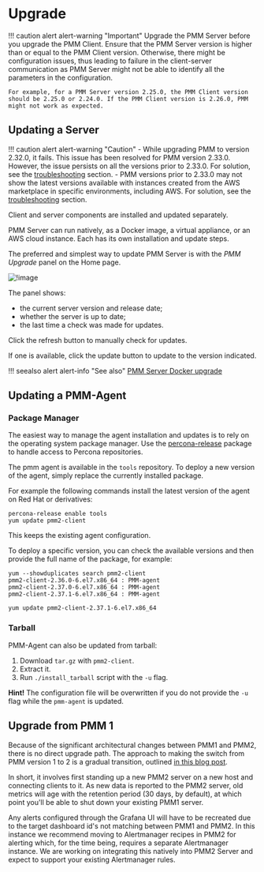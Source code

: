 # Upgrade

!!! caution alert alert-warning "Important"
    Upgrade the PMM Server before you upgrade the PMM Client.
    Ensure that the PMM Server version is higher than or equal to the PMM Client version. Otherwise, there might be configuration issues, thus leading to failure in the client-server communication as PMM Server might not be able to identify all the parameters in the configuration.

    For example, for a PMM Server version 2.25.0, the PMM Client version should be 2.25.0 or 2.24.0. If the PMM Client version is 2.26.0, PMM might not work as expected.


## Updating a Server

!!! caution alert alert-warning "Caution"
    - While upgrading PMM to version 2.32.0, it fails. This issue has been resolved for PMM version 2.33.0. However, the issue persists on all the versions prior to 2.33.0. For solution, see the [troubleshooting](../how-to/troubleshoot.md#pmm-server-fails-while-upgrading) section.
    - PMM versions prior to 2.33.0 may not show the latest versions available with instances created from the AWS marketplace in specific environments, including AWS. For solution, see the [troubleshooting](../how-to/troubleshoot.md#pmm-server-not-showing-latest-versions-available-with-the-instances-created-from-aws) section.


Client and server components are installed and updated separately.

PMM Server can run natively, as a Docker image, a virtual appliance, or an AWS cloud instance. Each has its own installation and update steps.

The preferred and simplest way to update PMM Server is with the *PMM Upgrade* panel on the Home page.

![!image](../_images/PMM_Home_Dashboard_Panels_Upgrade.jpg)

The panel shows:

- the current server version and release date;
- whether the server is up to date;
- the last time a check was made for updates.

Click the refresh button to manually check for updates.

If one is available, click the update button to update to the version indicated.

!!! seealso alert alert-info "See also"
    [PMM Server Docker upgrade](../setting-up/server/docker.md#upgrade)

## Updating a PMM-Agent

### Package Manager

The easiest way to manage the agent installation and updates is to rely on the operating system package manager. Use the [percona-release](https://docs.percona.com/percona-software-repositories/installing.html) package to handle access to Percona repositories.

The pmm agent is available in the `tools` repository. To deploy a new version of the agent, simply replace the currently installed package. 

For example the following commands install the latest version of the agent on Red Hat or derivatives:
```
percona-release enable tools
yum update pmm2-client
```
This keeps the existing agent configuration.

To deploy a specific version, you can check the available versions and then provide the full name of the package, for example:
```
yum --showduplicates search pmm2-client
pmm2-client-2.36.0-6.el7.x86_64 : PMM-agent
pmm2-client-2.37.0-6.el7.x86_64 : PMM-agent
pmm2-client-2.37.1-6.el7.x86_64 : PMM-agent

yum update pmm2-client-2.37.1-6.el7.x86_64
```

### Tarball

PMM-Agent can also be updated from tarball:

 1. Download `tar.gz` with `pmm2-client`.
 2. Extract it.
 3. Run `./install_tarball` script with the `-u` flag.

**Hint!** The configuration file will be overwritten if you do not provide the `-u` flag while the `pmm-agent` is updated.

## Upgrade from PMM 1

Because of the significant architectural changes between PMM1 and PMM2, there is no direct upgrade path. The approach to making the switch from PMM version 1 to 2 is a gradual transition, outlined [in this blog post](https://www.percona.com/blog/2019/11/27/running-pmm1-and-pmm2-clients-on-the-same-host/).

In short, it involves first standing up a new PMM2 server on a new host and connecting clients to it. As new data is reported to the PMM2 server, old metrics will age with the retention period (30 days, by default), at which point you'll be able to shut down your existing PMM1 server.

Any alerts configured through the Grafana UI will have to be recreated due to the target dashboard id's not matching between PMM1 and PMM2.  In this instance we recommend moving to Alertmanager recipes in PMM2 for alerting which, for the time being, requires a separate Alertmanager instance. We are working on integrating this natively into PMM2 Server and expect to support your existing Alertmanager rules.
